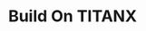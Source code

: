 ---
title: Build On TITANX
blocks:
  - _block: hero
    heading: TITANX - Hyper Deflationary DeFi 3.0 Ecosystem
    subheading: Fully Fair Launched, No VCs, No Pre-Sales & No Insiders
    image: /uploads/Scale-logo.jpg
  - _block: pageheader
    title: About TITANX
    subtitle:
      content: "# Revolutionary DeFi 3.0 Architecture"
    bgType: filled
  - _block: card
    title: Hyper Deflationary
    description: TITANX implements automatic burn protocols that systematically reduce token supply over time, creating natural appreciation potential and sustainable value for all holders.
    image: /uploads/6F6A44A2-769F-42EE-BBD2-A46681F14F31-1024x585.png
  - _block: card
    title: Community Owned & Built
    description: Governed entirely by stakeholders through transparent on-chain voting and proposal systems, ensuring true decentralization from day one.
  - _block: card
    title: Triple-Audited Security
    description: Code reviewed by three independent security firms to ensure rock-solid protection of user assets and maintain the highest standards of blockchain security.
  - _block: code
    language: javascript
    code: "// Example of TITANX's innovative burn mechanism\nfunction calculateBurn(transferAmount) {\n  const burnRate = 0.03; // 3% burn rate\n  const burnAmount = transferAmount * burnRate;\n  const finalTransferAmount = transferAmount - burnAmount;\n  \n  // Permanently remove tokens from circulation\n  burnTokens(burnAmount);\n  \n  return finalTransferAmount;\n}"
  - _block: accordion
    useChevron: true
    allowMultiple: false
    items:
      - title: Technical Architecture
        content: |-
          TITANX employs a multi-layered technical approach that allows for continuous building and expansion. The base layer protocol serves as a foundation for increasingly complex financial tools, lending platforms, yield generation mechanisms, and other DeFi applications.

          Our ecosystem is designed to be self-reinforcing, with each new development:

          *   Strengthening the underlying protocol
              
          *   Delivering additional utility to token holders
              
          *   Creating sustainable value through advanced tokenomics

          ### Key Components

          > "TITANX represents the next evolution in decentralized finance - built by the community, for the community."
      - title: Commitment to Transparency
        content: |-
          Full project transparency is maintained through:

          *   Open-source code
              
          *   Public development roadmap
              
          *   Detailed documentation
              
          *   Regular community updates
              
          *   On-chain governance processes
      - title: The Hub of Fair DeFi Innovation
        content: |-
          TITANX serves as a platform that enables the development of new financial primitives while maintaining fairness and accessibility. Our protocol is designed to:

          *   Support builders and developers
              
          *   Incubate innovative DeFi projects
              
          *   Create sustainable financial tools
              
          *   Maintain equitable access for all participants

          ### Ecosystem Growth

          > "Each new development on TITANX strengthens the entire ecosystem, creating a virtuous cycle of innovation and value creation."
  - _block: pageheader
    title: Join the TITANX Ecosystem
    subtitle:
      content: "## Build the future of fair and transparent financial systems"
    bgType: bordered
  - _block: card
    title: For Developers
    description: We invite developers to participate in building the next generation of DeFi applications on top of the TITANX infrastructure. Join our community and help shape the future of decentralized finance.
  - _block: card
    title: For Users
    description: Experience truly fair DeFi with no pre-sales, no VCs, and no insider advantages. TITANX puts the power back in the hands of the community where it belongs.
  - _block: card
    title: For DeFi Enthusiasts
    description: Be part of the revolution that's creating more equitable, transparent, and sustainable financial systems for everyone.
---
